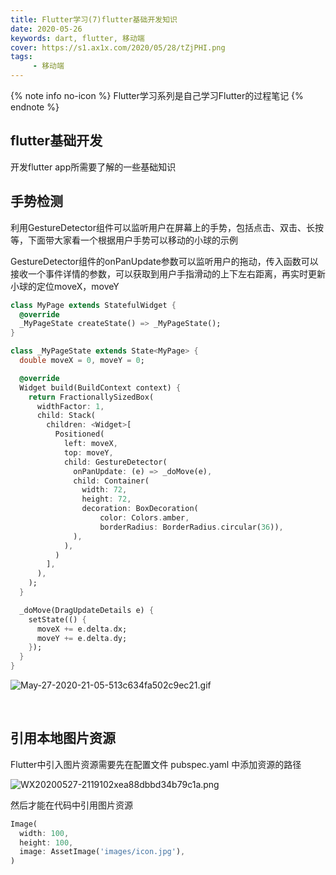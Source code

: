 ```yaml
---
title: Flutter学习(7)flutter基础开发知识
date: 2020-05-26
keywords: dart, flutter, 移动端
cover: https://s1.ax1x.com/2020/05/28/tZjPHI.png
tags:
     - 移动端
---
```



{% note info no-icon %}
Flutter学习系列是自己学习Flutter的过程笔记
{% endnote %}

## flutter基础开发

开发flutter app所需要了解的一些基础知识
<br/>


## 手势检测

利用GestureDetector组件可以监听用户在屏幕上的手势，包括点击、双击、长按等，下面带大家看一个根据用户手势可以移动的小球的示例

GestureDetector组件的onPanUpdate参数可以监听用户的拖动，传入函数可以接收一个事件详情的参数，可以获取到用户手指滑动的上下左右距离，再实时更新小球的定位moveX，moveY

```dart
class MyPage extends StatefulWidget {
  @override
  _MyPageState createState() => _MyPageState();
}

class _MyPageState extends State<MyPage> {
  double moveX = 0, moveY = 0;

  @override
  Widget build(BuildContext context) {
    return FractionallySizedBox(
      widthFactor: 1,
      child: Stack(
        children: <Widget>[
          Positioned(
            left: moveX,
            top: moveY,
            child: GestureDetector(
              onPanUpdate: (e) => _doMove(e),
              child: Container(
                width: 72,
                height: 72,
                decoration: BoxDecoration(
                    color: Colors.amber,
                    borderRadius: BorderRadius.circular(36)),
              ),
            ),
          )
        ],
      ),
    );
  }

  _doMove(DragUpdateDetails e) {
    setState(() {
      moveX += e.delta.dx;
      moveY += e.delta.dy;
    });
  }
}
```

![May-27-2020-21-05-513c634fa502c9ec21.gif](https://file.moetu.org/images/2020/05/27/May-27-2020-21-05-513c634fa502c9ec21.gif)

<br/>


## 引用本地图片资源

Flutter中引入图片资源需要先在配置文件 pubspec.yaml 中添加资源的路径

![WX20200527-2119102xea88dbbd34b79c1a.png](https://file.moetu.org/images/2020/05/27/WX20200527-2119102xea88dbbd34b79c1a.png)

然后才能在代码中引用图片资源

```dart
Image(
  width: 100,
  height: 100,
  image: AssetImage('images/icon.jpg'),
)
```